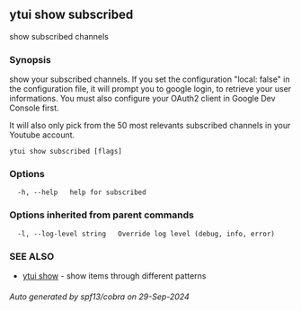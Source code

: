 ## ytui show subscribed

show subscribed channels

### Synopsis


show your subscribed channels.
If you set the configuration "local: false" in the configuration file, it will prompt you to google login,
to retrieve your user informations. You must also configure your OAuth2 client in Google Dev Console first.

It will also only pick from the 50 most relevants subscribed channels in your Youtube account.

```
ytui show subscribed [flags]
```

### Options

```
  -h, --help   help for subscribed
```

### Options inherited from parent commands

```
  -l, --log-level string   Override log level (debug, info, error)
```

### SEE ALSO

* [ytui show](ytui_show.md)	 - show items through different patterns

###### Auto generated by spf13/cobra on 29-Sep-2024
